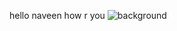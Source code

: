 hello naveen how r you
![background](https://github.com/NaveenMalave/superherohunt/assets/120970227/fb481aaa-0e0e-470b-86c3-c4811d7dbca8)

